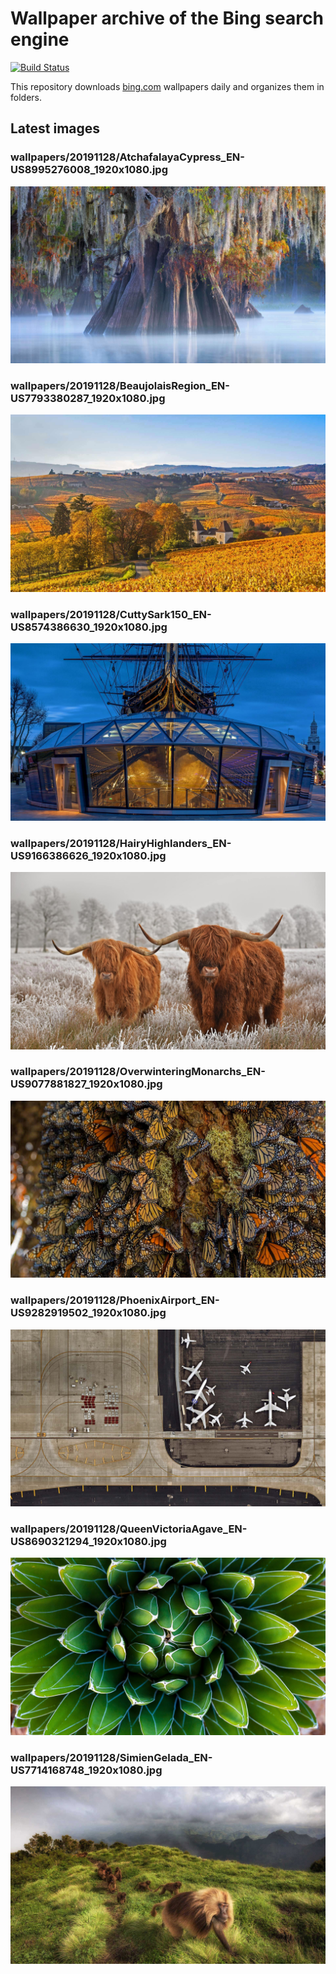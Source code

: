# Wallpaper archive of the Bing search engine

[![Build Status](https://travis-ci.org/kijart/bing-daily-images-dl.svg?branch=wallpapers)](https://travis-ci.org/kijart/bing-daily-images-dl)

This repository downloads [bing.com](https://www.bing.com) wallpapers daily and organizes them in folders.

## Latest images

<!-- Wallpapers -->

### wallpapers/20191128/AtchafalayaCypress_EN-US8995276008_1920x1080.jpg

![wallpapers/20191128/AtchafalayaCypress_EN-US8995276008_1920x1080.jpg](wallpapers/20191128/AtchafalayaCypress_EN-US8995276008_1920x1080.jpg)

### wallpapers/20191128/BeaujolaisRegion_EN-US7793380287_1920x1080.jpg

![wallpapers/20191128/BeaujolaisRegion_EN-US7793380287_1920x1080.jpg](wallpapers/20191128/BeaujolaisRegion_EN-US7793380287_1920x1080.jpg)

### wallpapers/20191128/CuttySark150_EN-US8574386630_1920x1080.jpg

![wallpapers/20191128/CuttySark150_EN-US8574386630_1920x1080.jpg](wallpapers/20191128/CuttySark150_EN-US8574386630_1920x1080.jpg)

### wallpapers/20191128/HairyHighlanders_EN-US9166386626_1920x1080.jpg

![wallpapers/20191128/HairyHighlanders_EN-US9166386626_1920x1080.jpg](wallpapers/20191128/HairyHighlanders_EN-US9166386626_1920x1080.jpg)

### wallpapers/20191128/OverwinteringMonarchs_EN-US9077881827_1920x1080.jpg

![wallpapers/20191128/OverwinteringMonarchs_EN-US9077881827_1920x1080.jpg](wallpapers/20191128/OverwinteringMonarchs_EN-US9077881827_1920x1080.jpg)

### wallpapers/20191128/PhoenixAirport_EN-US9282919502_1920x1080.jpg

![wallpapers/20191128/PhoenixAirport_EN-US9282919502_1920x1080.jpg](wallpapers/20191128/PhoenixAirport_EN-US9282919502_1920x1080.jpg)

### wallpapers/20191128/QueenVictoriaAgave_EN-US8690321294_1920x1080.jpg

![wallpapers/20191128/QueenVictoriaAgave_EN-US8690321294_1920x1080.jpg](wallpapers/20191128/QueenVictoriaAgave_EN-US8690321294_1920x1080.jpg)

### wallpapers/20191128/SimienGelada_EN-US7714168748_1920x1080.jpg

![wallpapers/20191128/SimienGelada_EN-US7714168748_1920x1080.jpg](wallpapers/20191128/SimienGelada_EN-US7714168748_1920x1080.jpg)

